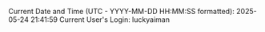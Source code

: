 Current Date and Time (UTC - YYYY-MM-DD HH:MM:SS formatted): 2025-05-24 21:41:59
Current User's Login: luckyaiman
